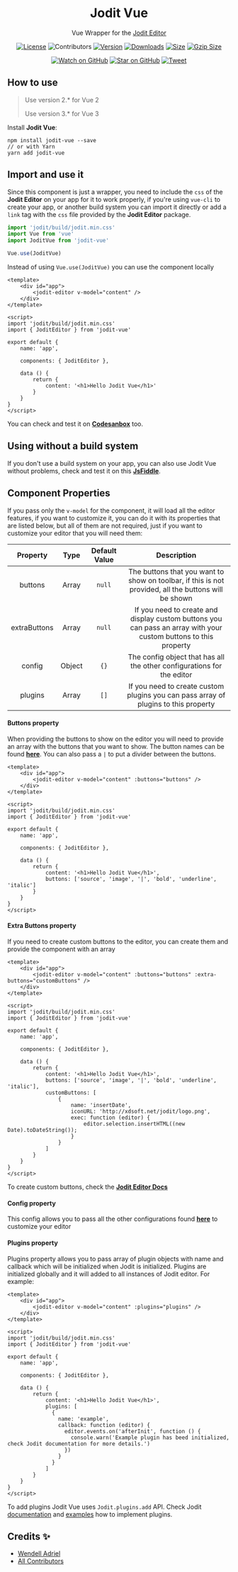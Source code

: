<div align="center">
    <p>
        <h1>Jodit Vue</h1>
        Vue Wrapper for the <a href="https://github.com/xdan/jodit" target="_blank">Jodit Editor</a>
    </p>
</div>

<p align="center">
<a href="https://github.com/WendellAdriel/jodit-vue/blob/master/LICENSE" target="_blank"><img src="https://img.shields.io/github/license/mashape/apistatus.svg?style=flat-square" alt="License" /></a>
<img src="https://img.shields.io/badge/all_contributors-7-orange.svg?style=flat-square" alt="Contributors" />
<a href="https://www.npmjs.com/package/jodit-vue" target="_blank"><img src="https://img.shields.io/npm/v/jodit-vue.svg?style=flat-square" alt="Version" /></a>
<a href="https://npmcharts.com/compare/jodit-vue" target="_blank"><img src="https://img.shields.io/npm/dm/jodit-vue.svg?style=flat-square" alt="Downloads" /></a>
<a href="https://unpkg.com/jodit-vue/dist/jodit-vue.min.js" target="_blank"><img src="https://img.badgesize.io/https://unpkg.com/jodit-vue/dist/jodit-vue.umd.js?style=flat-square&label=size" alt="Size" /></a>
<a href="https://unpkg.com/jodit-vue/dist/jodit-vue.min.js" target="_blank"><img src="https://img.badgesize.io/https://unpkg.com/jodit-vue/dist/jodit-vue.min.js?label=gzip%20size&style=flat-square&compression=gzip" alt="Gzip Size" /></a>
</p>

<p align="center">
<a href="https://github.com/WendellAdriel/jodit-vue/watchers" target="_blank"><img src="https://img.shields.io/github/watchers/WendellAdriel/jodit-vue.svg?style=social" alt="Watch on GitHub" /></a>
<a href="https://github.com/WendellAdriel/jodit-vue/stargazers" target="_blank"><img src="https://img.shields.io/github/stars/WendellAdriel/jodit-vue.svg?style=social" alt="Star on GitHub" /></a>
<a href="https://twitter.com/intent/tweet?text=Check%20out%20jodit-vue!%20https://github.com/WendellAdriel/jodit-vue%20%F0%9F%91%8D" target="_blank"><img src="https://img.shields.io/twitter/url/https/github.com/WendellAdriel/jodit-vue.svg?style=social" alt="Tweet" /></a>
</p>

## How to use

> Use version 2.* for Vue 2
>
> Use version 3.* for Vue 3

Install **Jodit Vue**:

```
npm install jodit-vue --save
// or with Yarn
yarn add jodit-vue
```

## Import and use it

Since this component is just a wrapper, you need to include the `css` of the **Jodit Editor** on your app for it to work properly, if you're using `vue-cli` to create your app, or another build system you can import it directly or add a `link` tag with the `css` file provided by the **Jodit Editor** package.

```js
import 'jodit/build/jodit.min.css'
import Vue from 'vue'
import JoditVue from 'jodit-vue'

Vue.use(JoditVue)
```

Instead of using `Vue.use(JoditVue)` you can use the component locally

```vue
<template>
    <div id="app">
        <jodit-editor v-model="content" />
    </div>
</template>

<script>
import 'jodit/build/jodit.min.css'
import { JoditEditor } from 'jodit-vue'

export default {
    name: 'app',

    components: { JoditEditor },

    data () {
        return {
            content: '<h1>Hello Jodit Vue</h1>'
        }
    }
}
</script>
```

You can check and test it on **[Codesanbox](https://codesandbox.io/s/jv0l1r86wv)** too.

## Using without a build system

If you don't use a build system on your app, you can also use Jodit Vue without problems, check and test it on this **[JsFiddle](https://jsfiddle.net/6ch2gn0t/)**.

## Component Properties

If you pass only the `v-model` for the component, it will load all the editor features, if you want to customize it, you can do it with its properties that are listed below, but all of them are not required, just if you want to customize your editor that you will need them:

| Property         | Type    | Default Value | Description                                                                                                           |
| :--------------: | :-----: | :-----------: | :-------------------------------------------------------------------------------------------------------------------: |
| buttons          | Array   | `null`        | The buttons that you want to show on toolbar, if this is not provided, all the buttons will be shown                  |
| extraButtons     | Array   | `null`        | If you need to create and display custom buttons you can pass an array with your custom buttons to this property      |
| config           | Object  | `{}`          | The config object that has all the other configurations for the editor                                                |
| plugins          | Array   | `[]`          | If you need to create custom plugins you can pass array of plugins to this property                                   |

#### Buttons property

When providing the buttons to show on the editor you will need to provide an array with the buttons that you want to show. The button names can be found **[here](https://xdsoft.net/jodit/play.html)**. You can also pass a `|` to put a divider between the buttons.

```vue
<template>
    <div id="app">
        <jodit-editor v-model="content" :buttons="buttons" />
    </div>
</template>

<script>
import 'jodit/build/jodit.min.css'
import { JoditEditor } from 'jodit-vue'

export default {
    name: 'app',

    components: { JoditEditor },

    data () {
        return {
            content: '<h1>Hello Jodit Vue</h1>',
            buttons: ['source', 'image', '|', 'bold', 'underline', 'italic']
        }
    }
}
</script>
```

#### Extra Buttons property

If you need to create custom buttons to the editor, you can create them and provide the component with an array

```vue
<template>
    <div id="app">
        <jodit-editor v-model="content" :buttons="buttons" :extra-buttons="customButtons" />
    </div>
</template>

<script>
import 'jodit/build/jodit.min.css'
import { JoditEditor } from 'jodit-vue'

export default {
    name: 'app',

    components: { JoditEditor },

    data () {
        return {
            content: '<h1>Hello Jodit Vue</h1>',
            buttons: ['source', 'image', '|', 'bold', 'underline', 'italic'],
            customButtons: [
                {
                    name: 'insertDate',
                    iconURL: 'http://xdsoft.net/jodit/logo.png',
                    exec: function (editor) {
                        editor.selection.insertHTML((new Date).toDateString());
                    }
                }
            ]
        }
    }
}
</script>
```

To create custom buttons, check the **[Jodit Editor Docs](https://xdsoft.net/jodit/doc/)**

#### Config property

This config allows you to pass all the other configurations found **[here](https://xdsoft.net/jodit/doc/options/)** to customize your editor

#### Plugins property
Plugins property allows you to pass array of plugin objects with name and callback which will be initialized when Jodit is initialized. Plugins are initialized globally and it will added to all instances of Jodit editor.
For example:
```vue
<template>
    <div id="app">
        <jodit-editor v-model="content" :plugins="plugins" />
    </div>
</template>

<script>
import 'jodit/build/jodit.min.css'
import { JoditEditor } from 'jodit-vue'

export default {
    name: 'app',

    components: { JoditEditor },

    data () {
        return {
            content: '<h1>Hello Jodit Vue</h1>',
            plugins: [
              {
                name: 'example',
                callback: function (editor) {
                  editor.events.on('afterInit', function () {
                    console.warn('Example plugin has beed initialized, check Jodit documentation for more details.')
                  })
                }
              }
            ]
        }
    }
}
</script>
```
To add plugins Jodit Vue uses `Jodit.plugins.add` API.
Check Jodit [documentation](https://github.com/xdan/jodit#create-plugin) and [examples](https://xdsoft.net/jodit/examples/plugin/custom_plugin.html) how to implement plugins.

## Credits ✨

- [Wendell Adriel](https://github.com/WendellAdriel)
- [All Contributors](https://github.com/WendellAdriel/jodit-vue/contributors)

